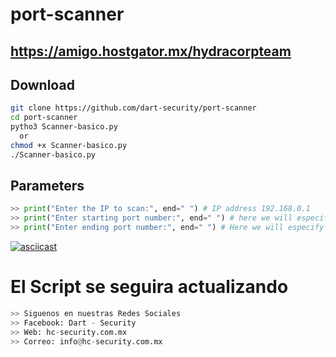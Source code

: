 # port-scanner

## https://amigo.hostgator.mx/hydracorpteam

## Download
```bash
git clone https://github.com/dart-security/port-scanner
cd port-scanner
pytho3 Scanner-basico.py
  or
chmod +x Scanner-basico.py
./Scanner-basico.py
```
## Parameters
```python
>> print("Enter the IP to scan:", end=" ") # IP address 192.168.0.1
>> print("Enter starting port number:", end=" ") # here we will especify the begginning
>> print("Enter ending port number:", end=" ") # Here we will especify the ending 

```
[![asciicast](https://asciinema.org/a/302270.svg)](https://asciinema.org/a/302270)

# El Script se seguira actualizando
```python
>> Siguenos en nuestras Redes Sociales
>> Facebook: Dart - Security
>> Web: hc-security.com.mx
>> Correo: info@hc-security.com.mx
```
